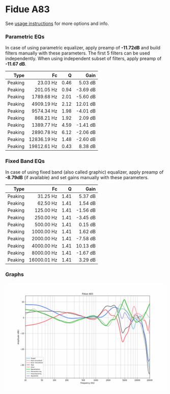 # Fidue A83
See [usage instructions](https://github.com/jaakkopasanen/AutoEq#usage) for more options and info.

### Parametric EQs
In case of using parametric equalizer, apply preamp of **-11.72dB** and build filters manually
with these parameters. The first 5 filters can be used independently.
When using independent subset of filters, apply preamp of **-11.67 dB**.

| Type    | Fc          |    Q | Gain     |
|--------:|------------:|-----:|---------:|
| Peaking | 23.03 Hz    | 0.46 | 5.03 dB  |
| Peaking | 201.05 Hz   | 0.94 | -3.69 dB |
| Peaking | 1789.68 Hz  | 2.01 | -5.60 dB |
| Peaking | 4909.19 Hz  | 2.12 | 12.01 dB |
| Peaking | 9574.34 Hz  | 1.98 | -4.01 dB |
| Peaking | 868.21 Hz   | 1.92 | 2.09 dB  |
| Peaking | 1389.77 Hz  | 4.59 | -1.41 dB |
| Peaking | 2890.78 Hz  | 6.12 | -2.06 dB |
| Peaking | 12836.19 Hz | 1.48 | -2.60 dB |
| Peaking | 19812.61 Hz | 0.43 | 8.38 dB  |

### Fixed Band EQs
In case of using fixed band (also called graphic) equalizer, apply preamp of **-8.79dB**
(if available) and set gains manually with these parameters.

| Type    | Fc          |    Q | Gain     |
|--------:|------------:|-----:|---------:|
| Peaking | 31.25 Hz    | 1.41 | 5.37 dB  |
| Peaking | 62.50 Hz    | 1.41 | 1.54 dB  |
| Peaking | 125.00 Hz   | 1.41 | -1.56 dB |
| Peaking | 250.00 Hz   | 1.41 | -3.45 dB |
| Peaking | 500.00 Hz   | 1.41 | 0.15 dB  |
| Peaking | 1000.00 Hz  | 1.41 | 1.62 dB  |
| Peaking | 2000.00 Hz  | 1.41 | -7.58 dB |
| Peaking | 4000.00 Hz  | 1.41 | 10.13 dB |
| Peaking | 8000.00 Hz  | 1.41 | -1.67 dB |
| Peaking | 16000.01 Hz | 1.41 | 3.29 dB  |

### Graphs
![](./Fidue%20A83.png)